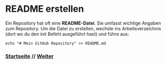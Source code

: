 # README erstellen

Ein Repository hat oft eine **README-Datei**. Sie umfasst wichtige Angaben zum Repository. Um die Datei zu erstellen, wechsle ins Arbeitsverzeichnis (dort wo du den init Befehl ausgeführt hast) und führe aus:

```
echo "# Mein GitHub Repository" >> README.md
```

### [Startseite](start.md) // [Weiter](commit.md)
